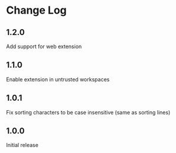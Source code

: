 # Change Log

## 1.2.0
Add support for web extension

## 1.1.0
Enable extension in untrusted workspaces

## 1.0.1
Fix sorting characters to be case insensitive (same as sorting lines)

## 1.0.0
Initial release